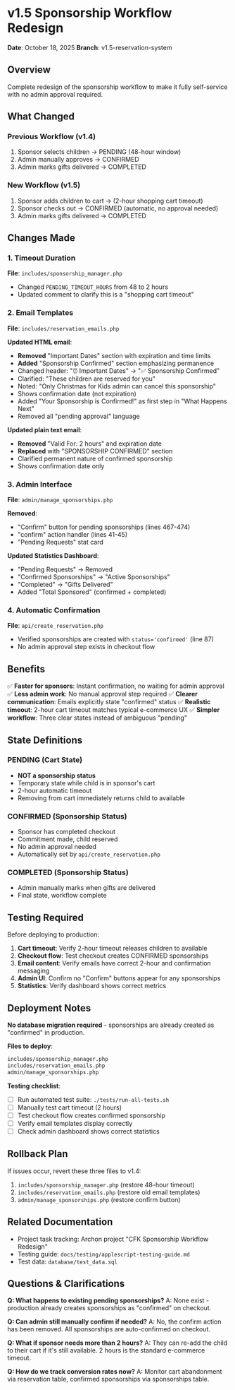 # v1.5 Sponsorship Workflow Redesign

**Date**: October 18, 2025
**Branch**: v1.5-reservation-system

## Overview

Complete redesign of the sponsorship workflow to make it fully self-service with no admin approval required.

## What Changed

### Previous Workflow (v1.4)
1. Sponsor selects children → PENDING (48-hour window)
2. Admin manually approves → CONFIRMED
3. Admin marks gifts delivered → COMPLETED

### New Workflow (v1.5)
1. Sponsor adds children to cart → (2-hour shopping cart timeout)
2. Sponsor checks out → CONFIRMED (automatic, no approval needed)
3. Admin marks gifts delivered → COMPLETED

## Changes Made

### 1. Timeout Duration
**File**: `includes/sponsorship_manager.php`
- Changed `PENDING_TIMEOUT_HOURS` from 48 to 2 hours
- Updated comment to clarify this is a "shopping cart timeout"

### 2. Email Templates
**File**: `includes/reservation_emails.php`

**Updated HTML email**:
- **Removed** "Important Dates" section with expiration and time limits
- **Added** "Sponsorship Confirmed" section emphasizing permanence
- Changed header: "⏰ Important Dates" → "✅ Sponsorship Confirmed"
- Clarified: "These children are reserved for you"
- Noted: "Only Christmas for Kids admin can cancel this sponsorship"
- Shows confirmation date (not expiration)
- Added "Your Sponsorship is Confirmed!" as first step in "What Happens Next"
- Removed all "pending approval" language

**Updated plain text email**:
- **Removed** "Valid For: 2 hours" and expiration date
- **Replaced** with "SPONSORSHIP CONFIRMED" section
- Clarified permanent nature of confirmed sponsorship
- Shows confirmation date only

### 3. Admin Interface
**File**: `admin/manage_sponsorships.php`

**Removed**:
- "Confirm" button for pending sponsorships (lines 467-474)
- "confirm" action handler (lines 41-45)
- "Pending Requests" stat card

**Updated Statistics Dashboard**:
- "Pending Requests" → Removed
- "Confirmed Sponsorships" → "Active Sponsorships"
- "Completed" → "Gifts Delivered"
- Added "Total Sponsored" (confirmed + completed)

### 4. Automatic Confirmation
**File**: `api/create_reservation.php`
- Verified sponsorships are created with `status='confirmed'` (line 87)
- No admin approval step exists in checkout flow

## Benefits

✅ **Faster for sponsors**: Instant confirmation, no waiting for admin approval
✅ **Less admin work**: No manual approval step required
✅ **Clearer communication**: Emails explicitly state "confirmed" status
✅ **Realistic timeout**: 2-hour cart timeout matches typical e-commerce UX
✅ **Simpler workflow**: Three clear states instead of ambiguous "pending"

## State Definitions

### PENDING (Cart State)
- **NOT a sponsorship status**
- Temporary state while child is in sponsor's cart
- 2-hour automatic timeout
- Removing from cart immediately returns child to available

### CONFIRMED (Sponsorship Status)
- Sponsor has completed checkout
- Commitment made, child reserved
- No admin approval needed
- Automatically set by `api/create_reservation.php`

### COMPLETED (Sponsorship Status)
- Admin manually marks when gifts are delivered
- Final state, workflow complete

## Testing Required

Before deploying to production:

1. **Cart timeout**: Verify 2-hour timeout releases children to available
2. **Checkout flow**: Test checkout creates CONFIRMED sponsorships
3. **Email content**: Verify emails have correct 2-hour and confirmation messaging
4. **Admin UI**: Confirm no "Confirm" buttons appear for any sponsorships
5. **Statistics**: Verify dashboard shows correct metrics

## Deployment Notes

**No database migration required** - sponsorships are already created as "confirmed" in production.

**Files to deploy**:
```bash
includes/sponsorship_manager.php
includes/reservation_emails.php
admin/manage_sponsorships.php
```

**Testing checklist**:
- [ ] Run automated test suite: `./tests/run-all-tests.sh`
- [ ] Manually test cart timeout (2 hours)
- [ ] Test checkout flow creates confirmed sponsorship
- [ ] Verify email templates display correctly
- [ ] Check admin dashboard shows correct statistics

## Rollback Plan

If issues occur, revert these three files to v1.4:
1. `includes/sponsorship_manager.php` (restore 48-hour timeout)
2. `includes/reservation_emails.php` (restore old email templates)
3. `admin/manage_sponsorships.php` (restore confirm button)

## Related Documentation

- Project task tracking: Archon project "CFK Sponsorship Workflow Redesign"
- Testing guide: `docs/testing/applescript-testing-guide.md`
- Test data: `database/test_data.sql`

## Questions & Clarifications

**Q: What happens to existing pending sponsorships?**
A: None exist - production already creates sponsorships as "confirmed" on checkout.

**Q: Can admin still manually confirm if needed?**
A: No, the confirm action has been removed. All sponsorships are auto-confirmed on checkout.

**Q: What if sponsor needs more than 2 hours?**
A: They can re-add the child to their cart if it's still available. 2 hours is the standard e-commerce timeout.

**Q: How do we track conversion rates now?**
A: Monitor cart abandonment via reservation table, confirmed sponsorships via sponsorships table.
